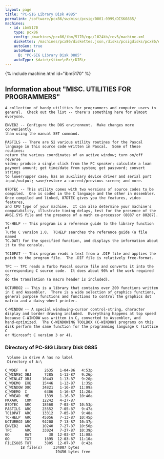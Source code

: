 ```yaml
---
layout: page
title: "PC-SIG Library Disk #885"
permalink: /software/pcx86/sw/misc/pcsig/0001-0999/DISK0885/
machines:
  - id: ibm5170
    type: pcx86
    config: /machines/pcx86/ibm/5170/cga/1024kb/rev3/machine.xml
    diskettes: /machines/pcx86/diskettes.json,/disks/pcsigdisks/pcx86/diskettes.json
    autoGen: true
    autoMount:
      B: "PC-SIG Library Disk 0885"
    autoType: $date\r$time\rB:\rDIR\r
---
```


{% include machine.html id="ibm5170" %}

## Information about "MISC. UTILITIES FOR PROGRAMMERS"

    A collection of handy utilities for programmers and computer users in
    general.  Check out the list -- there's something here for almost
    everyone.
    
    ENVED2 -- Configure the DOS environment.  Make changes more conveniently
    than using the manual SET command.
    
    PASTILS -- There are 52 various utility routines for the Pascal
    language in this source code written in Pascal.  Some of these routines:
    return the various coordinates of an active window; turn on/off reverse
    video; produce a single click from the PC speaker; calculate a loan
    payment amount; get time/date from system; get password; convert strings
    to lower/upper case; has an auxiliary device driver and serial port
    input/output; save/restore a current/previous screen; and more.
    
    87DTEC -- This utility comes with two versions of source codes to be
    compiled.  One is coded in the C language and the other in Assembler.
    Once compiled and linked, 87DTEC gives you the features, video features,
    and CPU type of your machine.  It can also determine your machine's
    compatability, illustrate timing delays, test for the presence of the
    ANSI.SYS file and the presence of a math co-processor (8087 or 80287).
    
    TC-HELP -- This program is a reference guide to the library function of
    Turbo C version 1.0.  TCHELP searches the reference guide (a file named
    TC.DAT) for the specified function, and displays the information about
    it to the console.
    
    TC10PAT -- This program reads a text from a .DIF file and applies the
    patch to the program file.  The .DIF file is relatively free-format.
    
    TPC -- TPC reads a Turbo Pascal source file and converts it into the
    corresponding C source code.  It does about 90% of the work required to
    do the translation (a macro header is included).
    
    UCTURBO2 -- This is a library that contains over 200 functions written
    in C and Assembler.  There is a wide selection of graphics functions,
    general purpose functions and functions to control the graphics dot
    matrix and a daisy wheel printer.
    
    C-WINDOW -- A special windowing-cursor control-string, character
    display and border drawing included.  Everything happens at top speed
    because C-WINDOW was written in C, converted to Assembler, and
    hand-optimized.  The C-WINDOWING TOOLBOX (C-WINDOW) programs on this
    disk perform the same function for the programming language C (Lattice C
    or Microsoft C version 3 or 4).

### Directory of PC-SIG Library Disk 0885

     Volume in drive A has no label
     Directory of A:\

    C_WDEF   H        2635   1-04-86   4:53p
    C_WINMSC OBJ      7285   1-13-87   9:26p
    C_WINLAT OBJ     10443   1-13-87   9:20p
    C_WDEMO  EXE     15446   1-13-87   1:35p
    C_WINDOW DOC     34821   1-16-87  11:09a
    C_WDEMO  C        6306   1-16-87  11:20a
    C_WREAD  ME       1339   1-16-87  10:46a
    PKXARC   COM     12242   4-27-87
    87DTEC   ARC     18560   7-03-87  10:53p
    PASTILS  ARC     23552   7-05-87   9:47a
    TC10PAT  ARC     13312   7-05-87   9:48a
    TC-HELP  ARC     45056   7-13-87  10:45p
    UCTURBO2 ARC     94208   7-13-87  10:37p
    ENVED2   ARC     10240   7-27-87  10:50p
    TPC      ARC     33024   7-27-87  10:39p
    GO       BAT        38  12-03-87  11:08a
    GO       TXT      1695  12-03-87  11:10a
    FILES885 TXT      3805  12-07-87   8:42a
           18 file(s)     334007 bytes
                           19456 bytes free
